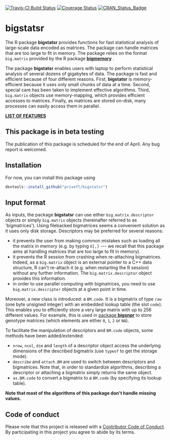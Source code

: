 [![Travis-CI Build Status](https://travis-ci.org/privefl/bigstatsr.svg?branch=master)](https://travis-ci.org/privefl/bigstatsr)
[![Coverage Status](https://img.shields.io/codecov/c/github/privefl/bigstatsr/master.svg)](https://codecov.io/github/privefl/bigstatsr?branch=master)
[![CRAN_Status_Badge](http://www.r-pkg.org/badges/version/bigstatsr)](https://cran.r-project.org/package=bigstatsr)

# bigstatsr

The R package **bigstatsr** provides functions for fast statistical analysis of large-scale data encoded as matrices. The package can handle matrices that are too large to fit in memory. The package relies on the format `big.matrix` provided by the R package [**bigmemory**](https://github.com/kaneplusplus/bigmemory) .

The package **bigstatsr** enables users with laptop to perform statistical analysis of several dozens of gigabytes of data. The package is fast and efficient because of four different reasons. First, **bigstatsr** is memory-efficient because it uses only small chunks of data at a time. Second, special care has been taken to implement effective algorithms. Third, `big.matrix` objects use memory-mapping, which provides efficient accesses to matrices. Finally, as matrices are stored on-disk, many processes can easily access them in parallel. 

[**LIST OF FEATURES**](https://privefl.github.io/bigstatsr/reference/index.html)

## This package is in beta testing

The publication of this package is scheduled for the end of April. 
Any bug report is welcomed.

## Installation

For now, you can install this package using

```r
devtools::install_github("privefl/bigstatsr")
```

## Input format

As inputs, the package **bigstatsr** can use either `big.matrix.descriptor` objects or simply `big.matrix` objects (hereinafter referred to as 'bigmatrices'). Using filebacked bigmatrices seems a convenient solution as it uses only disk storage. Descriptors may be preferred for several reasons:
- it prevents the user from making common mistakes such as loading all the matrix in memory (e.g. by typing `X[,]` --- we recall that this package aims at handling matrices that are too large to fit in memory). 
- it prevents the R session from crashing when re-attaching bigmatrices. Indeed, as a `big.matrix` object is an external pointer to a C++ data structure, R can't re-attach it (e.g. when restarting the R session) without any further information. The `big.matrix.descriptor` object provides this information.
- in order to use parallel computing with bigmatrices, you need to use `big.matrix.descriptor` objects at a given point in time. 

Moreover, a new class is introduced: a `BM.code`. It is a bigmatrix of type `raw` (one byte unsigned integer) with an embedded lookup table (the slot `code`). This enables you to efficiently store a very large matrix with up to 256 different values. For example, this is used in [package **bigsnpr**](https://privefl.github.io/bigsnpr/reference/bigSNP-class.html) to store genotype matrices (which elements are either `0`, `1`, `2` or `NA`).

To facilitate the manipulation of descriptors and `BM.code` objects, some methods have been added/extended:
- `nrow`, `ncol`, `dim` and `length` of a descriptor object access the underlying dimensions of the described bigmatrix (use `typeof` to get the storage mode). 
- `describe` and `attach.BM` are used to switch between descriptors and bigmatrices. Note that, in order to standardize algorithms, describing a descriptor or attaching a bigmatrix simply returns the same object.
- `as.BM.code` to convert a bigmatrix to a `BM.code` (by specifying its lookup table).

__Note that most of the algorithms of this package don't handle missing values.__

## Code of conduct

Please note that this project is released with a [Contributor Code of Conduct](code_of_conduct.md). By participating in this project you agree to abide by its terms.
